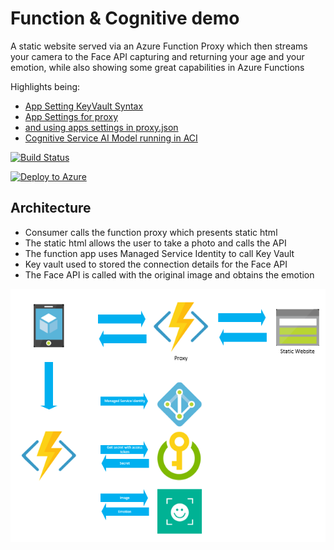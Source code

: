# Function & Cognitive demo

A static website served via an Azure Function Proxy which then streams your camera to the Face API capturing and returning your age and your emotion, while also showing some great capabilities in Azure Functions

Highlights being:
- [App Setting KeyVault Syntax](https://github.com/JimPaine/emotion-checker/blob/master/env/functions.tf#L32-L33)
- [App Settings for proxy](https://github.com/JimPaine/emotion-checker/blob/master/src/ImageProcessor/proxies.json#L21) 
- [and using apps settings in proxy.json](https://github.com/JimPaine/emotion-checker/blob/master/env/functions.tf#L34-L35)
- [Cognitive Service AI Model running in ACI](https://github.com/JimPaine/emotion-checker/blob/master/env/face.tf#L13-L43)


[![Build Status](https://dev.azure.com/jimpaine-msft/github%20pipelines/_apis/build/status/JimPaine.emotion-checker)](https://dev.azure.com/jimpaine-msft/github%20pipelines/_build/latest?definitionId=8)

[![Deploy to Azure](http://azuredeploy.net/deploybutton.png)](https://azuredeploy.net/)

## Architecture

- Consumer calls the function proxy which presents static html
- The static html allows the user to take a photo and calls the API
- The function app uses Managed Service Identity to call Key Vault
- Key vault used to stored the connection details for the Face API
- The Face API is called with the original image and obtains the emotion

![Architecture](/docs/images/architecture.png)
